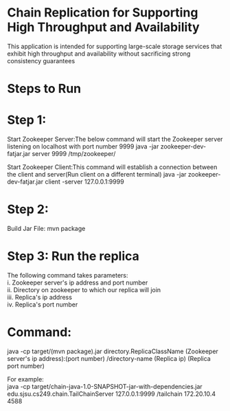 # Chain Replication for Supporting High Throughput and Availability
This application is intended for supporting large-scale storage services that exhibit high throughput and availability without sacrificing strong consistency guarantees


# Steps to Run
# Step 1: 
Start Zookeeper Server:The below command will start the Zookeeper server listening on localhost with port number 9999
java -jar zookeeper-dev-fatjar.jar server 9999 /tmp/zookeeper/

Start Zookeeper Client:This command will establish a connection between the client and server(Run client on a different terminal)
java -jar zookeeper-dev-fatjar.jar client -server 127.0.0.1:9999



# Step 2: 
Build Jar File: mvn package



# Step 3: Run the replica
The following command takes parameters:\
i. Zookeeper server's ip address and port number\
ii. Directory on zookeeper to which our replica will join\
iii. Replica's ip address\
iv. Replica's port number

# Command:
java -cp    target/(mvn package).jar    directory.ReplicaClassName    (Zookeeper server's ip address):(port number)   /directory-name   (Replica ip)    (Replica port number)  

For example:\
java -cp    target/chain-java-1.0-SNAPSHOT-jar-with-dependencies.jar    edu.sjsu.cs249.chain.TailChainServer    127.0.0.1:9999  /tailchain    172.20.10.4 4588
